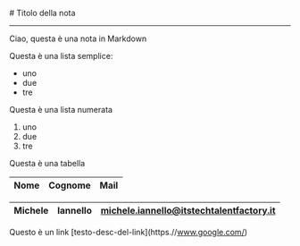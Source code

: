 \# Titolo della nota



---



Ciao, questa è una nota in Markdown



Questa è una lista semplice:

* uno
* due
* tre



Questa è una lista numerata

1. uno
2. due
3. tre



Questa è una tabella


| Nome | Cognome | Mail |
| --- | --- | --- |

| Michele | Iannello | michele.iannello@itstechtalentfactory.it
| --- | --- | --- |


Questo è un link \[testo-desc-del-link](https.//www.google.com/)

